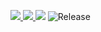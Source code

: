 <!--
### Hi there 👋
-->
<!--
**ziandzivan/ziandzivan** is a ✨ _special_ ✨ repository because its `README.md` (this file) appears on your GitHub profile.

Here are some ideas to get you started:

- 🔭 I’m currently working on ...
- 🌱 I’m currently learning ...
- 👯 I’m looking to collaborate on ...
- 🤔 I’m looking for help with ...
- 💬 Ask me about ...
- 📫 How to reach me: ...
- 😄 Pronouns: ...
- ⚡ Fun fact: ...
-->
<a href="https://forum.xda-developers.com/m/ziand.950857"><img src="https://img.shields.io/badge/XDA-Profile-yellow?longCache=true&style=flat"> </a>       <a href="https://4pda.to/forum/index.php?showuser=400880"><img src="https://img.shields.io/badge/4PDA-Profile-blue?longCache=true&style=flat"> </a>   ![](https://komarev.com/ghpvc/?username=ziandzivan&color=brightgreen&label=ziand's+profile+views&style=flat) ![Release](https://img.shields.io/github/downloads/ziandzivan/data_backup/latest/total?label=Downloads%20%28Latest%20Release%29&style=flat)

